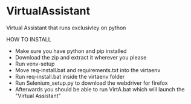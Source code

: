 # VirtualAssistant
Virtual Assistant that runs exclusivley on python


HOW TO INSTALL

- Make sure you have python and pip installed
- Download the zip and extract it wherever you please
- Run venv-setup
- Move req-install.bat and requirements.txt into the virtaenv
- Run req-install.bat inside the virtaenv folder
- Run Selenium_setup.py to download the webdriver for firefox
- Afterwards you should be able to run VirtA.bat which will launch the "Virtual Assistant"
